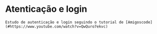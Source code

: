 # Atenticação e login

    Estudo de autenticação e login seguindo o tutorial de [Amigoscode](#https://www.youtube.com/watch?v=QwQuro7ekvc)
   
